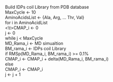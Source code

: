 
Build IDPs coil Library from PDB database <br>
MaxCycle <- 10 <br>
AminoAcidsList <- {Ala, Arg, ... Thr, Val} <br>
for i in AminoAcidList <br>
  <\t>CMAP_i <- 0 <br>
  j <- 0 <br>
  while j < MaxCycle <br>
    MD_Rama_i <- MD simualtion <br>
    BM_rama_i <- IDPs coil Library <br>
    if RMSp(MD_Rama_i, BM_rama_i) >= 0.1% <br>
      CMAP_i <- CMAP_i + delta(MD_Rama_i, BM_rama_i) <br>
    else <br>
      CMAP_i <- CMAP_i <br>
    j <- j + 1 <br>
    <br>
      
